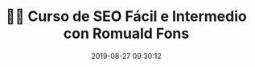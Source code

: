 ---
author_profile: false
title: "👨‍🏫 Curso de SEO Fácil e Intermedio con Romuald Fons"
description: "🚀 Curso de SEO Fácil e Intermedio con Romuald Fons"
excerpt: "🚀 Curso de SEO Fácil e Intermedio con Romuald Alfons"
header:
  video:
    id: playlist?list=PL6heMTo6Ni5cyGYGzhGLiNZJjWjkz2uYW
    provider: youtube
comments: true
date: 2019-08-27 09:30:12
tags:
# Autor, Editorial, Temática, Tipo de Música
- Romuald Fons
categories:
- SEO y Posicionamiento
sidebar:
- title: "Menú Videoteca"
  nav: vteca
---